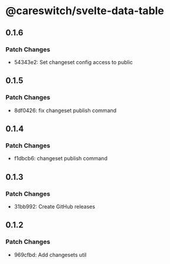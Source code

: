 # @careswitch/svelte-data-table

## 0.1.6

### Patch Changes

- 54343e2: Set changeset config access to public

## 0.1.5

### Patch Changes

- 8df0426: fix changeset publish command

## 0.1.4

### Patch Changes

- f1dbcb6: changeset publish command

## 0.1.3

### Patch Changes

- 31bb992: Create GitHub releases

## 0.1.2

### Patch Changes

- 969cfbd: Add changesets util
